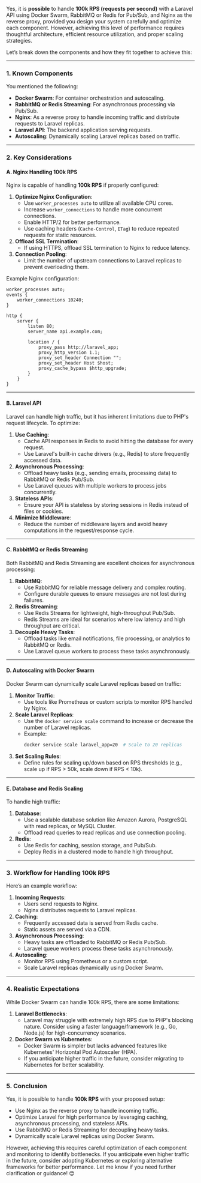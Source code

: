 Yes, it is **possible** to handle **100k RPS (requests per second)** with a Laravel API using Docker Swarm, RabbitMQ or Redis for Pub/Sub, and Nginx as the reverse proxy, provided you design your system carefully and optimize each component. However, achieving this level of performance requires thoughtful architecture, efficient resource utilization, and proper scaling strategies.

Let’s break down the components and how they fit together to achieve this:

---

### **1. Known Components**
You mentioned the following:
- **Docker Swarm**: For container orchestration and autoscaling.
- **RabbitMQ or Redis Streaming**: For asynchronous processing via Pub/Sub.
- **Nginx**: As a reverse proxy to handle incoming traffic and distribute requests to Laravel replicas.
- **Laravel API**: The backend application serving requests.
- **Autoscaling**: Dynamically scaling Laravel replicas based on traffic.

---

### **2. Key Considerations**

#### **A. Nginx Handling 100k RPS**
Nginx is capable of handling **100k RPS** if properly configured:
1. **Optimize Nginx Configuration**:
   - Use `worker_processes auto` to utilize all available CPU cores.
   - Increase `worker_connections` to handle more concurrent connections.
   - Enable HTTP/2 for better performance.
   - Use caching headers (`Cache-Control`, `ETag`) to reduce repeated requests for static resources.
2. **Offload SSL Termination**:
   - If using HTTPS, offload SSL termination to Nginx to reduce latency.
3. **Connection Pooling**:
   - Limit the number of upstream connections to Laravel replicas to prevent overloading them.

Example Nginx configuration:
```nginx
worker_processes auto;
events {
    worker_connections 10240;
}

http {
    server {
        listen 80;
        server_name api.example.com;

        location / {
            proxy_pass http://laravel_app;
            proxy_http_version 1.1;
            proxy_set_header Connection "";
            proxy_set_header Host $host;
            proxy_cache_bypass $http_upgrade;
        }
    }
}
```

---

#### **B. Laravel API**
Laravel can handle high traffic, but it has inherent limitations due to PHP's request lifecycle. To optimize:
1. **Use Caching**:
   - Cache API responses in Redis to avoid hitting the database for every request.
   - Use Laravel's built-in cache drivers (e.g., Redis) to store frequently accessed data.
2. **Asynchronous Processing**:
   - Offload heavy tasks (e.g., sending emails, processing data) to RabbitMQ or Redis Pub/Sub.
   - Use Laravel queues with multiple workers to process jobs concurrently.
3. **Stateless APIs**:
   - Ensure your API is stateless by storing sessions in Redis instead of files or cookies.
4. **Minimize Middleware**:
   - Reduce the number of middleware layers and avoid heavy computations in the request/response cycle.

---

#### **C. RabbitMQ or Redis Streaming**
Both RabbitMQ and Redis Streaming are excellent choices for asynchronous processing:
1. **RabbitMQ**:
   - Use RabbitMQ for reliable message delivery and complex routing.
   - Configure durable queues to ensure messages are not lost during failures.
2. **Redis Streaming**:
   - Use Redis Streams for lightweight, high-throughput Pub/Sub.
   - Redis Streams are ideal for scenarios where low latency and high throughput are critical.
3. **Decouple Heavy Tasks**:
   - Offload tasks like email notifications, file processing, or analytics to RabbitMQ or Redis.
   - Use Laravel queue workers to process these tasks asynchronously.

---

#### **D. Autoscaling with Docker Swarm**
Docker Swarm can dynamically scale Laravel replicas based on traffic:
1. **Monitor Traffic**:
   - Use tools like Prometheus or custom scripts to monitor RPS handled by Nginx.
2. **Scale Laravel Replicas**:
   - Use the `docker service scale` command to increase or decrease the number of Laravel replicas.
   - Example:
     ```bash
     docker service scale laravel_app=20  # Scale to 20 replicas
     ```
3. **Set Scaling Rules**:
   - Define rules for scaling up/down based on RPS thresholds (e.g., scale up if RPS > 50k, scale down if RPS < 10k).

---

#### **E. Database and Redis Scaling**
To handle high traffic:
1. **Database**:
   - Use a scalable database solution like Amazon Aurora, PostgreSQL with read replicas, or MySQL Cluster.
   - Offload read queries to read replicas and use connection pooling.
2. **Redis**:
   - Use Redis for caching, session storage, and Pub/Sub.
   - Deploy Redis in a clustered mode to handle high throughput.

---

### **3. Workflow for Handling 100k RPS**

Here’s an example workflow:
1. **Incoming Requests**:
   - Users send requests to Nginx.
   - Nginx distributes requests to Laravel replicas.
2. **Caching**:
   - Frequently accessed data is served from Redis cache.
   - Static assets are served via a CDN.
3. **Asynchronous Processing**:
   - Heavy tasks are offloaded to RabbitMQ or Redis Pub/Sub.
   - Laravel queue workers process these tasks asynchronously.
4. **Autoscaling**:
   - Monitor RPS using Prometheus or a custom script.
   - Scale Laravel replicas dynamically using Docker Swarm.

---

### **4. Realistic Expectations**
While Docker Swarm can handle 100k RPS, there are some limitations:
1. **Laravel Bottlenecks**:
   - Laravel may struggle with extremely high RPS due to PHP's blocking nature. Consider using a faster language/framework (e.g., Go, Node.js) for high-concurrency scenarios.
2. **Docker Swarm vs Kubernetes**:
   - Docker Swarm is simpler but lacks advanced features like Kubernetes' Horizontal Pod Autoscaler (HPA).
   - If you anticipate higher traffic in the future, consider migrating to Kubernetes for better scalability.

---

### **5. Conclusion**
Yes, it is possible to handle **100k RPS** with your proposed setup:
- Use Nginx as the reverse proxy to handle incoming traffic.
- Optimize Laravel for high performance by leveraging caching, asynchronous processing, and stateless APIs.
- Use RabbitMQ or Redis Streaming for decoupling heavy tasks.
- Dynamically scale Laravel replicas using Docker Swarm.

However, achieving this requires careful optimization of each component and monitoring to identify bottlenecks. If you anticipate even higher traffic in the future, consider adopting Kubernetes or exploring alternative frameworks for better performance. Let me know if you need further clarification or guidance! 😊
